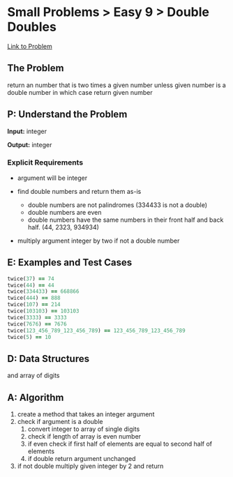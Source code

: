 # Small Problems > Easy 9 > Double Doubles

[Link to Problem](https://launchschool.com/exercises/b5c55bc6)

## The Problem

return an number that is two times a given number unless given number is a double number in which case return given number

## P: Understand the Problem

**Input:** integer

**Output:** integer

### Explicit Requirements

- argument will be integer
- find double numbers and return them as-is
  - double numbers are not palindromes (334433 is not a double)
  - double numbers are even
  - double numbers have the same numbers in their front half and back half. (44, 2323, 934934)

- multiply argument integer by two if not a double number

## E: Examples and Test Cases

```ruby
twice(37) == 74
twice(44) == 44
twice(334433) == 668866
twice(444) == 888
twice(107) == 214
twice(103103) == 103103
twice(3333) == 3333
twice(7676) == 7676
twice(123_456_789_123_456_789) == 123_456_789_123_456_789
twice(5) == 10
```

## D: Data Structures

and array of digits

## A: Algorithm

1. create a method that takes an integer argument
2. check if argument is a double
   1. convert integer to array of single digits
   2. check if length of array is even number
   3. if even check if first half of elements are equal to second half of elements
   4. if double return argument unchanged
3. if not double multiply given integer by 2 and return
